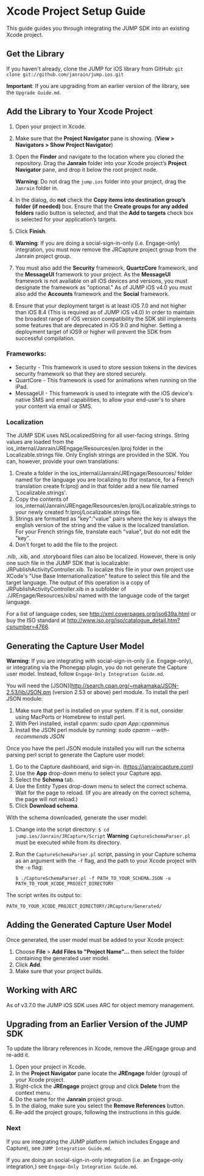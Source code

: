 # Xcode Project Setup Guide

This guide guides you through integrating the JUMP SDK into an existing Xcode project.

## Get the Library

If you haven't already, clone the JUMP for iOS library from GitHub: `git clone git://github.com/janrain/jump.ios.git`

**Important**: If you are upgrading from an earlier version of the library, see the `Upgrade Guide.md`.

## Add the Library to Your Xcode Project

1. Open your project in Xcode.
2. Make sure that the **Project Navigator** pane is showing. (**View > Navigators > Show Project Navigator**)
3. Open the **Finder** and navigate to the location where you cloned the repository. Drag the **Janrain**
   folder into your Xcode project’s **Project Navigator** pane, and drop it below the root project node.

   **Warning**: Do not drag the `jump.ios` folder into your project, drag the `Janrain` folder in.
4. In the dialog, do **not** check the **Copy items into destination group’s folder (if needed)** box. Ensure that the
   **Create groups for any added folders** radio button is selected, and that the **Add to targets** check box is
   selected for your application’s targets.
5. Click **Finish**.
6. **Warning**: If you are doing a social-sign-in-only (i.e. Engage-only) integration, you must now remove the
   JRCapture project group from the Janrain project group.
7. You must also add the **Security** framework, **QuartzCore** framework, and the **MessageUI** framework to your
   project. As the **MessageUI** framework is not available on all iOS devices and versions, you must designate the
   framework as "optional." As of JUMP iOS v4.0 you must also add the **Accounts** framework and the **Social**
   framework.
8. Ensure that your deployment target is at least iOS 7.0 and not higher than iOS 8.4 (This is required as of JUMP iOS v4.0) In order to maintain the broadest range of iOS version compatibility the SDK still implements some features that are deprecated in iOS 9.0 and higher.  Setting a deployment target of iOS9 or higher will prevent the SDK from successful compilation.

### Frameworks:

* Security - This framework is used to store session tokens in the devices security framework so that they are stored
  securely.
* QuartCore - This framework is used for animations when running on the iPad.
* MessageUI - This framework is used to integrate with the iOS device's native SMS and email capabilities, to allow
  your end-user's to share your content via email or SMS.

### Localization

The JUMP SDK uses NSLocalizedString for all user-facing strings. String values are loaded from the ios_internal/Janrain/JREngage/Resources/en.lproj folder in the Localizable.strings file. Only English strings are provided in the SDK.  You can, however, provide your own translations:

1. Create a folder in the ios_internal/Janrain/JREngage/Resources/ folder named for the language you are localizing to (for instance, for a French translation create fr.lproj) and in that folder add a new file named 'Localizable.strings'. 
2. Copy the contents of ios_internal/Janrain/JREngage/Resources/en.lproj/Localizable.strings to your newly created fr.lproj/Localizable.strings file.
3. Strings are formatted as "key":"value" pairs where the key is always the english version of the string and the value is the localized translation. For your French strings file, translate each "value", but do not edit the "key".
4. Don't forget to add the file to the project.

.nib, .xib, and .storyboard files can also be localized. However, there is only one such file in the JUMP SDK that is localizable: JRPublishActivityController.xib. To localize this file in your own project use XCode's "Use Base Internationalization" feature to select this file and the target language.  The output of this operation is a copy of JRPublishActivityController.xib in a subfolder of ./JREngage/Resources/xibs/ named with the language code of the target language.

For a list of language codes, see http://xml.coverpages.org/iso639a.html or buy the ISO standard at http://www.iso.org/iso/catalogue_detail.htm?csnumber=4766.

## Generating the Capture User Model

**Warning**: If you are integrating with social-sign-in-only (i.e. Engage-only), or integrating via the Phonegap
plugin, you do not generate the Capture user model. Instead, follow `Engage-Only Integration Guide.md`.

You will need the [JSON](http://search.cpan.org/~makamaka/JSON-2.53/lib/JSON.pm (version 2.53 or above) perl module. To
install the perl JSON module:

1. Make sure that perl is installed on your system. If it is not, consider using MacPorts or Homebrew to install perl.
2. With Perl installed, install cpanm: *sudo cpan App::cpanminus*
3. Install the JSON perl module by running: *sudo cpanm  --with-recommends JSON*

Once you have the perl JSON module installed you will run the schema parsing perl script to generate the Capture user
model:

1. Go to the Capture dashboard, and sign-in. (https://janraincapture.com)
2. Use the **App** drop-down menu to select your Capture app.
3. Select the **Schema** tab.
4. Use the Entity Types drop-down menu to select the correct schema. Wait for the page to reload. (If you are already
   on the correct schema, the page will not reload.)
5. Click **Download schema**.

With the schema downloaded, generate the user model:

1. Change into the script directory: `$ cd jump.ios/Janrain/JRCapture/Script`
   **Warning** `CaptureSchemaParser.pl` must be executed while from its directory.
2. Run the `CaptureSchemaParser.pl` script, passing in your Capture schema as an argument with the `-f` flag, and the
   path to your Xcode project with the `-o` flag:

   `$ ./CaptureSchemaParser.pl -f PATH_TO_YOUR_SCHEMA.JSON -o PATH_TO_YOUR_XCODE_PROJECT_DIRECTORY`

The script writes its output to:

`PATH_TO_YOUR_XCODE_PROJECT_DIRECTORY/JRCapture/Generated/`

## Adding the Generated Capture User Model

Once generated, the user model must be added to your Xcode project:

1. Choose **File** > **Add Files to "Project Name"...** then select the folder containing the generated user
   model.
2. Click **Add**.
3. Make sure that your project builds.

## Working with ARC

As of v3.7.0 the JUMP iOS SDK uses ARC for object memory management.


## Upgrading from an Earlier Version of the JUMP SDK

To update the library references in Xcode, remove the JREngage group and re-add it.

1. Open your project in Xcode.
2. In the **Project Navigator** pane locate the **JREngage** folder (group) of your Xcode project.
3. Right-click the **JREngage** project group and click **Delete** from the context menu.
4. Do the same for the **Janrain** project group.
5. In the dialog, make sure you select the **Remove References** button.
6. Re-add the project groups, following the instructions in this guide.

### Next

If you are integrating the JUMP platform (which includes Engage and Capture), see `JUMP Integration Guide.md`.

If you are doing an social-sign-in-only integration (i.e. an Engage-only integration,) see
`Engage-Only Integration Guide.md`.
